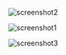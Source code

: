 ![screenshot2](https://user-images.githubusercontent.com/53143509/83871237-5b0b2980-a74d-11ea-8906-259f25971e7c.PNG)

![screenshot1](https://user-images.githubusercontent.com/53143509/83871244-5cd4ed00-a74d-11ea-8dad-be18b7f512ef.PNG)

![screenshot3](https://user-images.githubusercontent.com/53143509/83871243-5c3c5680-a74d-11ea-8758-e789ab08b378.png)
